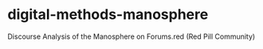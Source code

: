 # digital-methods-manosphere
Discourse Analysis of the Manosphere  on Forums.red (Red Pill Community)
